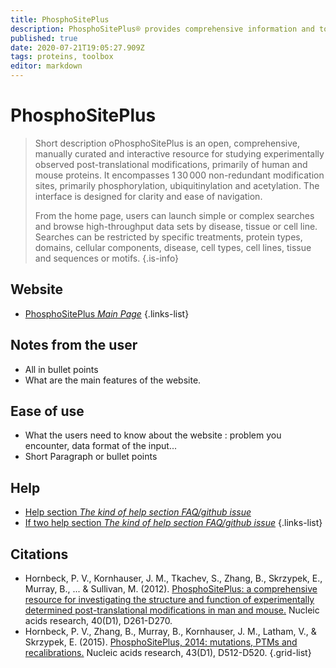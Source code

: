 ```yaml
---
title: PhosphoSitePlus
description: PhosphoSitePlus® provides comprehensive information and tools for the study of protein post-translational modifications (PTMs) including phosphorylation, acetylation, and more.
published: true
date: 2020-07-21T19:05:27.909Z
tags: proteins, toolbox
editor: markdown
---
```


# PhosphoSitePlus

> Short description oPhosphoSitePlus is an open, comprehensive, manually curated and interactive resource for studying experimentally observed post-translational modifications, primarily of human and mouse proteins. It encompasses 1 30 000 non-redundant modification sites, primarily phosphorylation, ubiquitinylation and acetylation. The interface is designed for clarity and ease of navigation. 
>
> From the home page, users can launch simple or complex searches and browse high-throughput data sets by disease, tissue or cell line. Searches can be restricted by specific treatments, protein types, domains, cellular components, disease, cell types, cell lines, tissue and sequences or motifs. 
{.is-info}

 

## Website 

- [PhosphoSitePlus *Main Page*](https://www.phosphosite.org/homeAction)
 {.links-list}


 ## Notes from the user
 
 - All in bullet points
 - What are the main features of the website.

 
 ## Ease of use

- What the users need to know about the website : problem you encounter, data format of the input...
- Short Paragraph or bullet points


## Help

- [Help section *The kind of help section FAQ/github issue*](https://url_of_the_help_page)
- [If two help section *The kind of help section FAQ/github issue*](https://url_of_the_help_page)
{.links-list}


## Citations

- Hornbeck, P. V., Kornhauser, J. M., Tkachev, S., Zhang, B., Skrzypek, E., Murray, B., ... & Sullivan, M. (2012). [PhosphoSitePlus: a comprehensive resource for investigating the structure and function of experimentally determined post-translational modifications in man and mouse.](https://academic.oup.com/nar/article/40/D1/D261/2903142) Nucleic acids research, 40(D1), D261-D270.
- Hornbeck, P. V., Zhang, B., Murray, B., Kornhauser, J. M., Latham, V., & Skrzypek, E. (2015). [PhosphoSitePlus, 2014: mutations, PTMs and recalibrations.](https://academic.oup.com/nar/article/43/D1/D512/2439467) Nucleic acids research, 43(D1), D512-D520.
{.grid-list}
